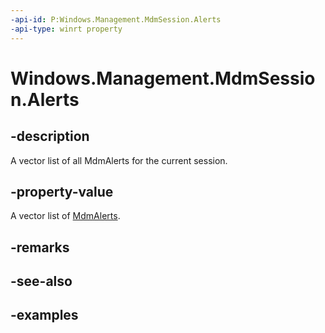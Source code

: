```yaml
---
-api-id: P:Windows.Management.MdmSession.Alerts
-api-type: winrt property
---
```


<!-- Property syntax.
public IVectorView<MdmAlert> Alerts { get; }
-->

# Windows.Management.MdmSession.Alerts

## -description
A vector list of all MdmAlerts for the current session.

## -property-value
A vector list of [MdmAlerts](mdmalert.md).

## -remarks

## -see-also

## -examples

